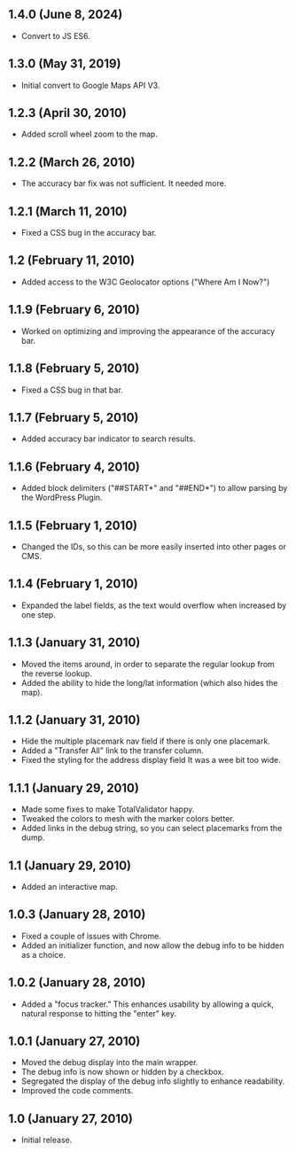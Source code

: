 ## 1.4.0 (June 8, 2024)

- Convert to JS ES6.

## 1.3.0 (May 31, 2019)

- Initial convert to Google Maps API V3.

## 1.2.3 (April 30, 2010)

- Added scroll wheel zoom to the map.

## 1.2.2 (March 26, 2010)

- The accuracy bar fix was not sufficient. It needed more.

## 1.2.1 (March 11, 2010)

- Fixed a CSS bug in the accuracy bar.

## 1.2 (February 11, 2010)

- Added access to the W3C Geolocator options ("Where Am I Now?")

## 1.1.9 (February 6, 2010)

- Worked on optimizing and improving the appearance of the accuracy bar.

## 1.1.8 (February 5, 2010)

- Fixed a CSS bug in that bar.

## 1.1.7 (February 5, 2010)

- Added accuracy bar indicator to search results.

## 1.1.6 (February 4, 2010)

- Added block delimiters ("##START*" and "##END*") to allow parsing by the WordPress Plugin.

## 1.1.5 (February 1, 2010)

- Changed the IDs, so this can be more easily inserted into other pages or CMS.

## 1.1.4 (February 1, 2010)

- Expanded the label fields, as the text would overflow when increased by one step.

## 1.1.3 (January 31, 2010)

- Moved the items around, in order to separate the regular lookup from the reverse lookup.
- Added the ability to hide the long/lat information (which also hides the map).

## 1.1.2 (January 31, 2010)

- Hide the multiple placemark nav field if there is only one placemark.
- Added a "Transfer All" link to the transfer column.
- Fixed the styling for the address display field It was a wee bit too wide.

## 1.1.1 (January 29, 2010)

- Made some fixes to make TotalValidator happy.
- Tweaked the colors to mesh with the marker colors better.
- Added links in the debug string, so you can select placemarks from the dump.

## 1.1 (January 29, 2010)

- Added an interactive map.

## 1.0.3 (January 28, 2010)

- Fixed a couple of issues with Chrome.
- Added an initializer function, and now allow the debug info to be hidden as a choice.

## 1.0.2 (January 28, 2010)

- Added a "focus tracker." This enhances usability by allowing a quick, natural response to hitting the "enter" key.

## 1.0.1 (January 27, 2010)

- Moved the debug display into the main wrapper.
- The debug info is now shown or hidden by a checkbox.
- Segregated the display of the debug info slightly to enhance readability.
- Improved the code comments.

## 1.0 (January 27, 2010)

- Initial release.
